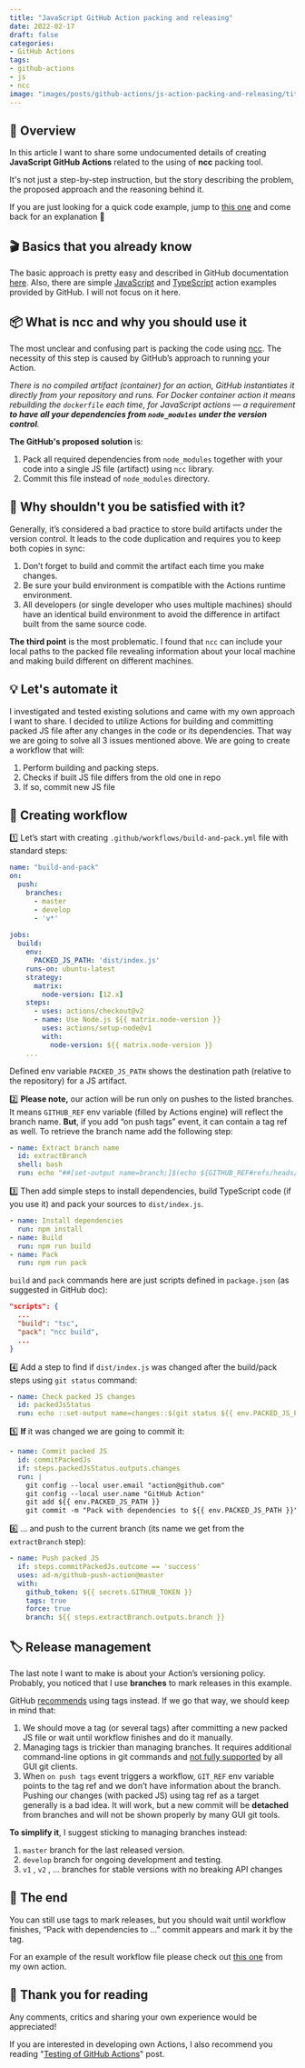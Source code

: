 ```yaml
---
title: "JavaScript GitHub Action packing and releasing"
date: 2022-02-17
draft: false
categories:
- GitHub Actions
tags:
- github-actions
- js
- ncc
image: "images/posts/github-actions/js-action-packing-and-releasing/title.png"
---
```


## 🔭 Overview
In this article I want to share some undocumented details of creating **JavaScript GitHub Actions** related to the using of **ncc** packing tool.

It's not just a step-by-step instruction, but the story describing the problem, the proposed approach and the reasoning behind it.

If you are just looking for a quick code example, jump to [this one](https://github.com/cardinalby/git-get-release-action/blob/master/.github/workflows/build-pack.yml) and come back for an explanation 🙂

## 🎬 Basics that you already know
The basic approach is pretty easy and described in GitHub documentation [here](https://docs.github.com/en/actions/creating-actions/creating-a-javascript-action). Also, there are simple [JavaScript](https://github.com/actions/javascript-action) and [TypeScript](https://github.com/actions/typescript-action) action examples provided by GitHub. I will not focus on it here.

## 📦 What is ncc and why you should use it

The most unclear and confusing part is packing the code using [ncc](https://github.com/vercel/ncc). The necessity of this step is caused by GitHub’s approach to running your Action.

_There is no compiled artifact (container) for an action, GitHub instantiates it directly from your repository and runs. For Docker container action it means rebuilding the `dockerfile` each time, for JavaScript actions — a requirement **to have all your dependencies from `node_modules` under the version control**._

**The GitHub's proposed solution** is:
1. Pack all required dependencies from `node_modules` together with your code into a single JS file (artifact) using `ncc` library.
2. Commit this file instead of `node_modules` directory.

## 🤔 Why shouldn't you be satisfied with it?

Generally, it’s considered a bad practice to store build artifacts under the version control. It leads to the code duplication and requires you to keep both copies in sync:

1.  Don’t forget to build and commit the artifact each time you make changes.
2.  Be sure your build environment is compatible with the Actions runtime environment.
3.  All developers (or single developer who uses multiple machines) should have an identical build environment to avoid the difference in artifact built from the same source code.

**The third point** is the most problematic. I found that `ncc` can include your local paths to the packed file revealing information about your local machine and making build different on different machines.

## 💡 Let's automate it

I investigated and tested existing solutions and came with my own approach I want to share. I decided to utilize Actions for building and committing packed JS file after any changes in the code or its dependencies. That way we are going to solve all 3 issues mentioned above. We are going to create a workflow that will:

1.  Perform building and packing steps.
2.  Сhecks if built JS file differs from the old one in repo
3.  If so, commit new JS file

## 🚀 Creating workflow

1️⃣ Let’s start with creating `.github/workflows/build-and-pack.yml` file with standard steps:

```yaml
name: "build-and-pack"  
on:  
  push:  
    branches:  
      - master  
      - develop  
      - 'v*'  
  
jobs:  
  build:  
    env:  
      PACKED_JS_PATH: 'dist/index.js'  
    runs-on: ubuntu-latest  
    strategy:  
      matrix:  
        node-version: [12.x]  
    steps:  
      - uses: actions/checkout@v2        
      - name: Use Node.js ${{ matrix.node-version }}  
        uses: actions/setup-node@v1  
        with:  
          node-version: ${{ matrix.node-version }}  
    ...
```

Defined env variable `PACKED_JS_PATH` shows the destination path (relative to the repository) for a JS artifact.

2️⃣ **Please note,** our action will be run only on pushes to the listed branches. It means `GITHUB_REF` env variable (filled by Actions engine) will reflect the branch name. **But**, if you add “on push tags” event, it can contain a tag ref as well. To retrieve the branch name add the following step:

```yaml
- name: Extract branch name  
  id: extractBranch  
  shell: bash  
  run: echo "##[set-output name=branch;]$(echo ${GITHUB_REF#refs/heads/})"
```

3️⃣ Then add simple steps to install dependencies, build TypeScript code (if you use it) and pack your sources to `dist/index.js`.

```yaml
- name: Install dependencies  
  run: npm install  
- name: Build  
  run: npm run build  
- name: Pack  
  run: npm run pack
```

`build` and `pack` commands here are just scripts defined in `package.json` (as suggested in GitHub doc):

```json
"scripts": {  
  ...  
  "build": "tsc",  
  "pack": "ncc build",  
  ...  
}
```

4️⃣ Add a step to find if `dist/index.js` was changed after the build/pack steps using `git status` command:

```yaml
- name: Check packed JS changes  
  id: packedJsStatus  
  run: echo ::set-output name=changes::$(git status ${{ env.PACKED_JS_PATH }} --porcelain)
```

5️⃣ **If** it was changed we are going to commit it:

```yaml
- name: Commit packed JS  
  id: commitPackedJs  
  if: steps.packedJsStatus.outputs.changes  
  run: |  
    git config --local user.email "action@github.com"  
    git config --local user.name "GitHub Action"  
    git add ${{ env.PACKED_JS_PATH }}  
    git commit -m "Pack with dependencies to ${{ env.PACKED_JS_PATH }}"
```

6️⃣ ... and push to the current branch (its name we get from the `extractBranch` step):

```yaml
- name: Push packed JS  
  if: steps.commitPackedJs.outcome == 'success'  
  uses: ad-m/github-push-action@master  
  with:  
    github_token: ${{ secrets.GITHUB_TOKEN }}  
    tags: true  
    force: true  
    branch: ${{ steps.extractBranch.outputs.branch }}
```

## 🏷 Release management
The last note I want to make is about your Action’s versioning policy. Probably, you noticed that I use **branches** to mark releases in this example.

GitHub [recommends](https://docs.github.com/en/actions/creating-actions/about-actions#using-tags-for-release-management) using tags instead. If we go that way, we should keep in mind that:
1.  We should move a tag (or several tags) after committing a new packed JS file or wait until workflow finishes and do it manually.
2. Managing tags is trickier than managing branches. It requires additional command-line options in git commands and [not fully supported](https://youtrack.jetbrains.com/issue/IDEA-159572) by all GUI git clients.
3.  When `on push tags` event triggers a workflow, `GIT_REF` env variable points to the tag ref and we don’t have information about the branch. Pushing our changes (with packed JS) using tag ref as a target generally is a bad idea. It will work, but a new commit will be **detached** from branches and will not be shown properly by many GUI git tools.

**To simplify it**, I suggest sticking to managing branches instead:
1.  `master` branch for the last released version.
2.  `develop` branch for ongoing development and testing.
3.  `v1` , `v2` , … branches for stable versions with no breaking API changes

## 🏁 The end

You can still use tags to mark releases, but you should wait until workflow finishes, “Pack with dependencies to …” commit appears and mark it by the tag.

For an example of the result workflow file please check out [this one](https://github.com/cardinalby/git-get-release-action/blob/master/.github/workflows/build-pack.yml) from my own action.

## 👏 Thank you for reading

Any comments, critics and sharing your own experience would be appreciated!

If you are interested in developing own Actions, I also recommend you reading "[Testing of GitHub Actions](testing/1-testing-of-github-actions-intro.md)" post.